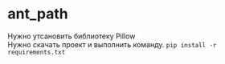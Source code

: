 # ant_path

 Нужно утсановить библиотеку Pillow  
 Нужно скачать проект и выполнить команду. 
 `pip install -r requirements.txt`
